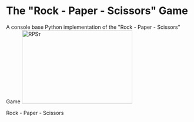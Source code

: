 # The "Rock - Paper - Scissors" Game
A console base Python implementation of the "Rock - Paper - Scissors" Game
<img src="https://upload.wikimedia.org/wikipedia/commons/thumb/6/67/Rock-paper-scissors.svg/1024px-Rock-paper-scissors.svg.png" alt="RPSт" width="300" height="200">



Rock - Paper - Scissors 
